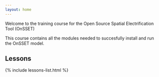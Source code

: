 ```yaml
---
layout: home
---
```

Welcome to the training course for the Open Source Spatial Electrification Tool (OnSSET)

This course contains all the modules needed to succesfully install and run the OnSSET model.

## Lessons

{% include lessons-list.html %}
